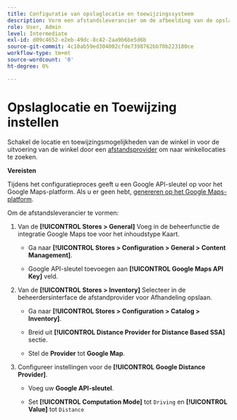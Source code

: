 ```yaml
---
title: Configuratie van opslaglocatie en toewijzingssysteem
description: Vorm een afstandsleverancier om de afbeelding van de opslagplaats in storefront UI te steunen. De oplossingen van de Afhandeling van de Opslag vereisen een afstandsleverancier om detailhandel onderzoek en andere afbeelding en het plannen mogelijkheden voor het volledige uitvoeringswerkschema toe te laten.
role: User, Admin
level: Intermediate
exl-id: d09c4652-e2eb-49dc-8c42-2aa9b6be5d6b
source-git-commit: 4c10ab59ed304002cfde7398762bb70b223180ce
workflow-type: tm+mt
source-wordcount: '0'
ht-degree: 0%

---
```


# Opslaglocatie en Toewijzing instellen

Schakel de locatie en toewijzingsmogelijkheden van de winkel in voor de uitvoering van de winkel door een [afstandsprovider](https://docs.magento.com/user-guide/catalog/inventory-configure-distance-priority.html) om naar winkellocaties te zoeken.

**Vereisten**

Tijdens het configuratieproces geeft u een Google API-sleutel op voor het Google Maps-platform. Als u er geen hebt, [genereren op het Google Maps-platform](https://docs.magento.com/user-guide/catalog/inventory-configure-distance-priority.html#configure-google-maps).

Om de afstandsleverancier te vormen:

1. Van de **[!UICONTROL Stores > General]** Voeg in de beheerfunctie de integratie Google Maps toe voor het inhoudstype Kaart.

   - Ga naar **[!UICONTROL Stores > Configuration  > General > Content Management]**.

   - Google API-sleutel toevoegen aan **[!UICONTROL Google Maps API Key]** veld.

1. Van de **[!UICONTROL Stores > Inventory]** Selecteer in de beheerdersinterface de afstandprovider voor Afhandeling opslaan.

   - Ga naar **[!UICONTROL Stores > Configuration > Catalog > Inventory]**.

   - Breid uit **[!UICONTROL Distance Provider for Distance Based SSA]** sectie.

   - Stel de **Provider** tot **Google Map**.

1. Configureer instellingen voor de **[!UICONTROL Google Distance Provider]**.

   - Voeg uw **Google API-sleutel**.

   - Set **[!UICONTROL Computation Mode]** tot `Driving` en **[!UICONTROL Value]** tot `Distance`
